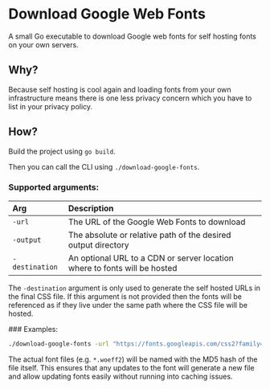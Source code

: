 # Download Google Web Fonts

A small Go executable to download Google web fonts for self hosting fonts on your own servers.

## Why?

Because self hosting is cool again and loading fonts from your own infrastructure means there is one less privacy concern which you have to list in your privacy policy.

## How?

Build the project using `go build`.

Then you can call the CLI using `./download-google-fonts`.

### Supported arguments:

| Arg | Description |
| :--- | :--- |
| `-url` | The URL of the Google Web Fonts to download |
| `-output` | The absolute or relative path of the desired output directory |
| `-destination` | An optional URL to a CDN or server location where to fonts will be hosted |

The `-destination` argument is only used to generate the self hosted URLs in the final CSS file. If this argument is not provided then the fonts will be referenced as if they live under the same path where the CSS file will be hosted.

### Examples:

```bash
./download-google-fonts -url "https://fonts.googleapis.com/css2?family=Lato:ital,wght@0,400&display=swap" -destination "https://cdn.my-server.com/fonts" -output "fonts"
```

The actual font files (e.g. `*.woeff2`) will be named with the MD5 hash of the file itself. This ensures that any updates to the font will generate a new file and allow updating fonts easily without running into caching issues.